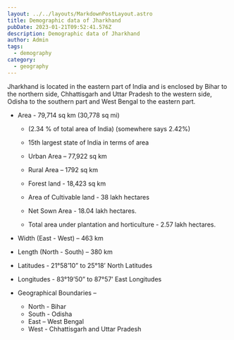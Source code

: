 ```yaml
---
layout: ../../layouts/MarkdownPostLayout.astro
title: Demographic data of Jharkhand
pubDate: 2023-01-21T09:52:41.576Z
description: Demographic data of Jharkhand
author: Admin
tags:
  - demography
category:
  - geography
---
```

Jharkhand is located in the eastern part of India and is enclosed by Bihar to the northern side, Chhattisgarh and Uttar Pradesh to the western side, Odisha to the southern part and West Bengal to the eastern part.

* Area - 79,714 sq km (30,778 sq mi)

  * (2.34 % of total area of India) (somewhere says 2.42%)
  * 15th largest state of India in terms of area
  * Urban Area – 77,922 sq km

  * Rural Area – 1792 sq km

  * Forest land - 18,423 sq km

  * Area of Cultivable land - 38 lakh hectares

  * Net Sown Area - 18.04 lakh hectares.

  * Total area under plantation and horticulture - 2.57 lakh hectares.
* Width (East - West) – 463 km

* Length (North - South) – 380 km

* Latitudes - 21°58’10” to 25°18’ North Latitudes

* Longitudes - 83°19’50” to 87°57’ East Longitudes

* Geographical Boundaries – 


  * North - Bihar
  * South - Odisha
  * East – West Bengal
  * West - Chhattisgarh and Uttar Pradesh